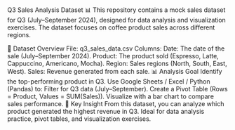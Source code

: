 Q3 Sales Analysis Dataset 📊
This repository contains a mock sales dataset for Q3 (July–September 2024), designed for data analysis and visualization exercises. The dataset focuses on coffee product sales across different regions.

📂 Dataset Overview
File: q3_sales_data.csv
Columns:
Date: The date of the sale (July–September 2024).
Product: The product sold (Espresso, Latte, Cappuccino, Americano, Mocha).
Region: Sales regions (North, South, East, West).
Sales: Revenue generated from each sale.
📊 Analysis Goal
Identify the top-performing product in Q3.
Use Google Sheets / Excel / Python (Pandas) to:
Filter for Q3 data (July–September).
Create a Pivot Table (Rows = Product, Values = SUM(Sales)).
Visualize with a bar chart to compare sales performance.
🚀 Key Insight
From this dataset, you can analyze which product generated the highest revenue in Q3. Ideal for data analysis practice, pivot tables, and visualization exercises.

